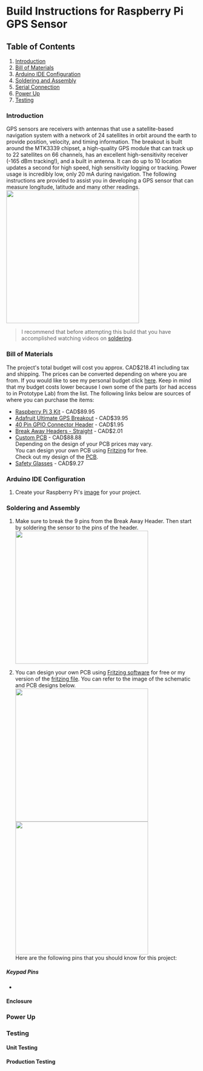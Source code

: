 # Build Instructions for Raspberry Pi GPS Sensor

## Table of Contents
1. [Introduction](#introduction)
2. [Bill of Materials](#bill-of-materials)
3. [Arduino IDE Configuration](#arduino-ide-configuration)
4. [Soldering and Assembly](#soldering-and-assembly)
5. [Serial Connection](#serial-connection)
6. [Power Up](#power-up)
7. [Testing](#testing)


### Introduction
GPS sensors are receivers with antennas that use a satellite-based navigation system with a network of 24 satellites in orbit around the earth to provide position, velocity, and timing information. The breakout is built around the MTK3339 chipset, a high-quality GPS module that can track up to 22 satellites on 66 channels, has an excellent high-sensitivity receiver (-165 dBm tracking!), and a built in antenna. It can do up to 10 location updates a second for high speed, high sensitivity logging or tracking. Power usage is incredibly low, only 20 mA during navigation. The following instructions are provided to assist you in developing a GPS sensor that can measure longitude, latitude and many other readings.
<br/><img src="https://github.com/rickyramnath97/gps/blob/master/images/enclosure.jpg" width="350"></p>

> I recommend that before attempting this build that you have accomplished watching videos on [soldering](https://youtu.be/3230nCz3XQA). 

### Bill of Materials
The project's total budget will cost you approx. CAD$218.41 including tax and shipping. The prices can be converted depending on where you are from. If you would like to see my personal budget click [here](https://github.com/rickyramnath97/gps/blob/master/documentation/Rickys%20Budget.xlsx). Keep in mind that my budget costs lower because I own some of the parts (or had access to in Prototype Lab) from the list.
The following links below are sources of where you can purchase the items:
* [Raspberry Pi 3 Kit](https://www.canakit.com/raspberry-pi-3-ultimate-kit.html) - CAD$89.95
* [Adafruit Ultimate GPS Breakout](https://www.adafruit.com/product/746) - CAD$39.95
* [40 Pin GPIO Connector Header](https://www.buyapi.ca/product/40-pin-gpio-connector-header/) - CAD$1.95
* [Break Away Headers - Straight](https://www.sparkfun.com/products/116) - CAD$2.01
* [Custom PCB](https://www.pcbway.com/?adwgc=667&campaignid=172480651&adgroupid=8787904531&feeditemid=&targetid=kwd-34746800&loc_physical_ms=9000922&matchtype=p&network=g&device=c&devicemodel=&creative=189085816950&keyword=pcb%20manufacturing&placement=&target=&adposition=1t1&gclid=Cj0KCQiAi57gBRDqARIsABhDSMpsNka-o0C5SQcvMYkiUXbYsOpfyNvY4I17pEzjXb1DlC4_ia_7dHkaAqKGEALw_wcB) - CAD$88.88 
<br/>Depending on the design of your PCB prices may vary. 
<br/>You can design your own PCB using [Fritzing](http://fritzing.org/download/) for free. 
<br/>Check out my design of the [PCB](https://github.com/rickyramnath97/gps/tree/master/electronics).
* [Safety Glasses](https://www.amazon.ca/3M-Virtua-Glasses-Polycarbonate-Anti-Scratch/dp/B00AEFBLW2/ref=sr_1_6?ie=UTF8&qid=1544063725&sr=8-6&keywords=safety+glasses) - CAD$9.27

### Arduino IDE Configuration
1. Create your Raspberry Pi's [image](https://github.com/six0four/StudentSenseHat/blob/master/cribpisdcard.md) for your project.

### Soldering and Assembly
1. Make sure to break the 9 pins from the Break Away Header. Then start by soldering the sensor to the pins of the header. 
<br/><img src="https://github.com/rickyramnath97/gps/blob/master/images/after.jpg" width="350">

2. You can design your own PCB using [Fritzing software](http://fritzing.org/download/) for free or my version of the [fritzing file](https://github.com/rickyramnath97/gps/tree/master/electronics). You can refer to the image of the schematic and PCB designs below.
<br/><img src="https://github.com/rickyramnath97/gps/blob/master/images/PCB2.PNG" width="350"> <img src="https://github.com/rickyramnath97/gps/blob/master/images/Schematic.PNG" width="350">
<br/>Here are the following pins that you should know for this project:
##### Keypad Pins
* 
  
#### Enclosure

### Power Up

### Testing

#### Unit Testing

#### Production Testing


